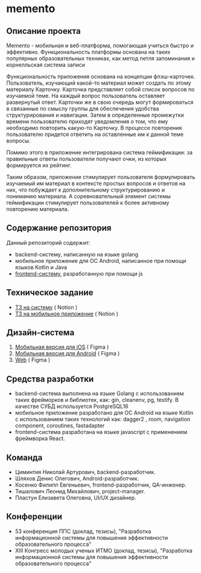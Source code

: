 # memento

## Описание проекта 
Memento - мобильная и веб-платформа, помогающая учиться быстро и эффективно. Функциональность платформы основана на таких популярных образовательных техниках, как метод петля запоминания и корнелльская система записи 

Функциональность приложения основана на концепции флэш-карточек. Пользователь, изучающий какой-то материал может создать по этому материалу Карточку. Карточка представляет собой список вопросов по изучаемой теме. На каждый вопрос пользователь оставляет развернутый ответ. Карточки же в свою очередь могут формироваться в связанные по смыслу группы для обеспечения удобства структурирования и навигации. Затем в определенные промежутки времени пользователю приходят уведомления о том, что ему необходимо повторить какую-то Карточку. В процессе повторения пользователю придется ответить на оставленные им к данной теме вопросы. 

Помимо этого в приложение интегрирована система геймификации: за правильные ответы пользователи получают очки, из которых формируется их рейтинг. 

Таким образом, приложение стимулирует пользователя формулировать изучаемый им материал в контексте простых вопросов и ответов на них, что побуждает к дополнительному структурированию и пониманию материала. А соревновательный элемент системы геймификации стимулирует пользователей к более активному повторению материала.  

## Содержание репозитория 
Данный репозиторий содержит: 
- backend-систему, написанную на языке golang
- мобильное приложение для ОС Android, написанное при помощи языков Kotlin и Java
- [frontend-систему](https://github.com/FilBTi/memento-web), разработанную при помощи js

## Техническое задание 
- [ТЗ на систему](https://www.notion.so/f908d65e54734f38aa26cc5636e7a58d) ( Notion )
- [ТЗ на мобильное приложение](https://www.notion.so/Memento-MVP-5cb9628232044478bf6324f2047c8e3e) ( Notion ) 

## Дизайн-система 
1. [Мобильная версия для iOS](https://www.figma.com/design/1g3dpx5jVcydxGjsJO8dfo/memento?node-id=1103-2632&t=sXBfIqkRCXtekC9x-0) ( Figma )
2. [Мобильная версия для Android](https://www.figma.com/design/1g3dpx5jVcydxGjsJO8dfo/memento?node-id=1102-3&t=sXBfIqkRCXtekC9x-0) ( Figma ) 
3. [Web](https://www.figma.com/design/1g3dpx5jVcydxGjsJO8dfo/memento?node-id=1102-4&t=sXBfIqkRCXtekC9x-0) ( Figma ) 

## Средства разработки 
- backend-система выполнена на языке Golang с использованием таких фрейморков и библиотек, как: gin, cleanenv, pg, testify. В качестве СУБД используется PostgreSQL16
- мобильное приложение разработано для ОС Android на языке Kotlin с использованием таких технологий как: dagger2 , room, navigation component, coroutines, fastadapter
- frontend-система разработана на языке javascript с применением фреймворка React.

## Команда 
- Циминтия Николай Артурович, backend-разработчик.
- Шляхов Денис Олегович, Android-разработчик.
- Косенко Филипп Евгеньевич, frontend-разработчик, QA-инженер.
- Тишалович Леонид Михайлович, project-manager.
- Пластун Елизавета Олеговна, UI/UX дизайнер.

## Конференции 
-  53 конференция ППС (доклад, тезисы), "Разработка информационной системы для повышения эффективности образовательного процесса"
-  XIII Конгресс молодых ученых ИТМО (доклад, тезисы), "Разработка информационной системы для повышения эффективности образовательного процесса"
